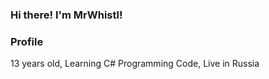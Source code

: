 ### Hi there! I'm MrWhistl!

### Profile
13 years old, Learning C# Programming Code, Live in Russia
